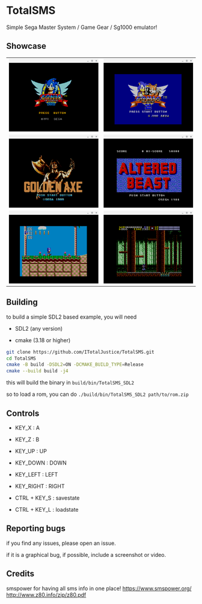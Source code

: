 # TotalSMS

Simple Sega Master System / Game Gear / Sg1000 emulator!

## Showcase

|                          |                          |
:-------------------------:|:-------------------------:
![Img](res/screenshots/Screenshot_2021-06-22_20.44.24.png) | ![Img](res/screenshots/Screenshot_2021-06-22_20.45.17.png)
![Img](res/screenshots/Screenshot_2021-06-22_20.45.41.png) | ![Img](res/screenshots/Screenshot_2021-06-22_20.46.31.png)
![Img](res/screenshots/Screenshot_2021-06-22_20.47.21.png) | ![Img](res/screenshots/Screenshot_2021-06-22_20.51.02.png)

## Building

to build a simple SDL2 based example, you will need

- SDL2 (any version)

- cmake (3.18 or higher)

```sh
git clone https://github.com/ITotalJustice/TotalSMS.git
cd TotalSMS
cmake -B build -DSDL2=ON -DCMAKE_BUILD_TYPE=Release
cmake --build build -j4
```
this will build the binary in `build/bin/TotalSMS_SDL2`

so to load a rom, you can do `./build/bin/TotalSMS_SDL2 path/to/rom.zip`

## Controls

- KEY_X     : A
- KEY_Z     : B
- KEY_UP    : UP
- KEY_DOWN  : DOWN
- KEY_LEFT  : LEFT
- KEY_RIGHT : RIGHT

- CTRL + KEY_S    : savestate
- CTRL + KEY_L  : loadstate

## Reporting bugs

if you find any issues, please open an issue.

if it is a graphical bug, if possible, include a screenshot or video.

## Credits

smspower for having all sms info in one place! <https://www.smspower.org/>
<http://www.z80.info/zip/z80.pdf>
